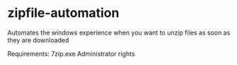 # zipfile-automation

Automates the windows experience when you want to unzip files as soon as they are downloaded

Requirements:
  7zip.exe
  Administrator rights
